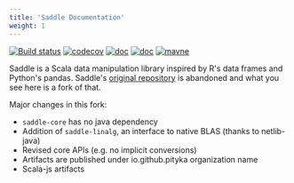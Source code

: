 ```yaml
---
title: 'Saddle Documentation'
weight: 1
---
```


[![Build status](https://github.com/pityka/saddle/workflows/CI/badge.svg)](https://github.com/pityka/saddle/actions)
[![codecov](https://codecov.io/gh/pityka/saddle/branch/master/graph/badge.svg)](https://codecov.io/gh/pityka/saddle)
[![doc](https://img.shields.io/badge/api-scaladoc-green)](https://pityka.github.io/saddle/api/org/saddle/Frame.html)
[![doc](https://img.shields.io/badge/docs-green)](https://pityka.github.io/saddle)
[![mavne](https://img.shields.io/maven-central/v/io.github.pityka/saddle-core_2.12.svg)](https://repo1.maven.org/maven2/io/github/pityka/saddle-core_2.12/)

Saddle is a Scala data manipulation library inspired by R's data frames and Python's pandas. 
Saddle's [original repository](https://github.com/saddle/saddle) is abandoned and what you see here 
is a fork of that. 

Major changes in this fork:

- `saddle-core` has no java dependency
- Addition of `saddle-linalg`, an interface to native BLAS (thanks to netlib-java)
- Revised core APIs (e.g. no implicit conversions)
- Artifacts are published under io.github.pityka organization name
- Scala-js artifacts

